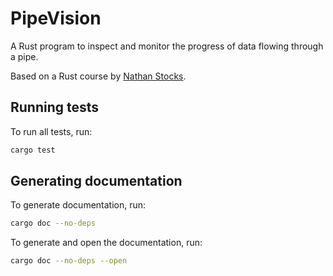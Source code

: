 # PipeVision
A Rust program to inspect and monitor the progress of data flowing through a pipe.

Based on a Rust course by [Nathan Stocks](https://github.com/CleanCut/pipeviewer).

## Running tests

To run all tests, run:
``` sh
cargo test
```

## Generating documentation

To generate documentation, run:
``` sh
cargo doc --no-deps
```

To generate and open the documentation, run:
``` sh
cargo doc --no-deps --open
```
